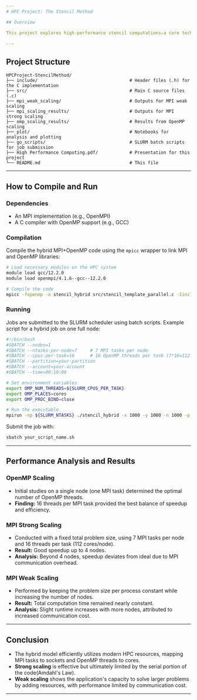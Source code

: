 ```yaml
---
# HPC Project: The Stencil Method

## Overview

This project explores high-performance stencil computations—a core technique in scientific computing for solving partial differential equations (specifically, the 2D Heat Equation). The repository demonstrates the implementation and analysis of a hybrid MPI+OpenMP stencil code.

---
```


## Project Structure

```
HPCProject-StencilMethod/
├── include/                                   # Header files (.h) for the C implementation
├── src/                                       # Main C source files (.c)
├── mpi_weak_scaling/                          # Outputs for MPI weak scaling
├── mpi_scaling_results/                       # Outputs for MPI strong scaling
├── omp_scaling_results/                       # Results from OpenMP scaling
├── plot/                                      # Notebooks for analysis and plotting
├── go_scripts/                                # SLURM batch scripts for job submission
├── High Performance Computing.pdf/            # Presentation for this project
└── README.md                                  # This file
```

---

## How to Compile and Run

### Dependencies

- An MPI implementation (e.g., OpenMPI)
- A C compiler with OpenMP support (e.g., GCC)

### Compilation

Compile the hybrid MPI+OpenMP code using the `mpicc` wrapper to link MPI and OpenMP libraries:

```bash
# Load necessary modules on the HPC system
module load gcc/12.2.0
module load openmpi/4.1.6--gcc--12.2.0

# Compile the code
mpicc -fopenmp -o stencil_hybrid src/stencil_template_parallel.c -Iinclude -lm
```

### Running

Jobs are submitted to the SLURM scheduler using batch scripts. Example script for a hybrid job on one full node:

```bash
#!/bin/bash
#SBATCH --nodes=1
#SBATCH --ntasks-per-node=7     # 7 MPI tasks per node
#SBATCH --cpus-per-task=16      # 16 OpenMP threads per task (7*16=112 cores)
#SBATCH --partition=your-partition
#SBATCH --account=your-account
#SBATCH --time=00:10:00

# Set environment variables
export OMP_NUM_THREADS=${SLURM_CPUS_PER_TASK}
export OMP_PLACES=cores
export OMP_PROC_BIND=close

# Run the executable
mpirun -np ${SLURM_NTASKS} ./stencil_hybrid -x 1000 -y 1000 -n 1000 -p 1
```

Submit the job with:

```bash
sbatch your_script_name.sh
```

---

## Performance Analysis and Results

### OpenMP Scaling

- Initial studies on a single node (one MPI task) determined the optimal number of OpenMP threads.
- **Finding:** 16 threads per MPI task provided the best balance of speedup and efficiency.

### MPI Strong Scaling

- Conducted with a fixed total problem size, using 7 MPI tasks per node and 16 threads per task (112 cores/node).
- **Result:** Good speedup up to 4 nodes.
- **Analysis:** Beyond 4 nodes, speedup deviates from ideal due to MPI communication overhead.

### MPI Weak Scaling

- Performed by keeping the problem size per process constant while increasing the number of nodes.
- **Result:** Total computation time remained nearly constant.
- **Analysis:** Slight runtime increases with more nodes, attributed to increased communication cost.

---

## Conclusion

- The hybrid model efficiently utilizes modern HPC resources, mapping MPI tasks to sockets and OpenMP threads to cores.
- **Strong scaling** is effective but ultimately limited by the serial portion of the code(Amdahl's Law).
- **Weak scaling** shows the application's capacity to solve larger problems by adding resources, with performance limited by communication cost.

---

